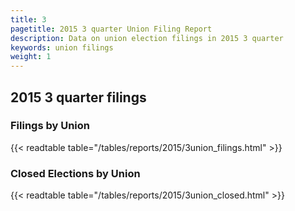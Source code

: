 ```yaml
---
title: 3
pagetitle: 2015 3 quarter Union Filing Report
description: Data on union election filings in 2015 3 quarter 
keywords: union filings
weight: 1
---
```


## 2015 3 quarter filings

### Filings by Union
{{< readtable table="/tables/reports/2015/3union_filings.html" >}}

### Closed Elections by Union
{{< readtable table="/tables/reports/2015/3union_closed.html" >}}

